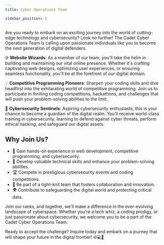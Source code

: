 ```yaml
---
title: Cyber Operations Team

sidebar_position: 1
---
```


Are you ready to embark on an exciting journey into the world of cutting-edge technology and cybersecurity? Look no further! The Cadet Cyber Operations Team is calling upon passionate individuals like you to become the next generation of digital defenders.

🌐 **Website Wizards**:
As a member of our team, you'll take the helm in building and maintaining our vital online presence. Whether it's crafting captivating web designs, optimizing user experiences, or ensuring seamless functionality, you'll be at the forefront of our digital domain.

💡 **Competitive Programming Pioneers**:
Sharpen your coding skills and dive headfirst into the exhilarating world of competitive programming. Join us to participate in thrilling coding competitions, hackathons, and challenges that will push your problem-solving abilities to the limit.

🔐 **Cybersecurity Sentinels**:
Aspiring cybersecurity enthusiasts, this is your chance to become a guardian of the digital realm. You'll receive world-class training in cybersecurity, learning to defend against cyber threats, perform ethical hacking, and safeguard our digital assets.

## Why Join Us?

- 🚀 Gain hands-on experience in web development, competitive programming, and cybersecurity.
- 🧠 Develop valuable technical skills and enhance your problem-solving abilities.
- 🏆 Compete in prestigious cybersecurity events and coding competitions.
- 💪 Be part of a tight-knit team that fosters collaboration and innovation.
- 🌍 Contribute to safeguarding the digital world and protecting critical data.

Join our ranks, and together, we'll make a difference in the ever-evolving landscape of cyberspace. Whether you're a tech whiz, a coding prodigy, or just passionate about cybersecurity, we welcome you to be a part of the Cadet Cyber Operations Team.

Ready to accept the challenge? Inquire today and embark on a journey that will shape your future in the digital frontier! 🌐💻🔐
